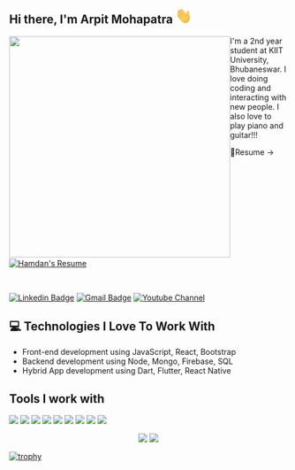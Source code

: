 <h2> Hi there, I'm Arpit Mohapatra <img src="https://raw.githubusercontent.com/ABSphreak/ABSphreak/master/gifs/Hi.gif" width="30px"></h2><img width="400" height="400" align='left' src="https://cdn140.picsart.com/273502327002211.png?type=webp&to=min&r=640">
I'm a 2nd year student at KIIT University, Bhubaneswar. I love doing coding and interacting with new people. I also love to play piano and guitar!!!

<br />

📝Resume -> <a href="https://drive.google.com/drive/folders/1OBEn8o0w-079Cdbs62nF_dSlhwExK-5x?usp=sharing"><img align="center" alt="Hamdan's Resume" width="35px" src="https://img.favpng.com/15/9/18/portable-network-graphics-logo-vector-graphics-graphic-design-png-favpng-5wCajMHRHaUEErhMSqC4HZ6MQ.jpg" /></a>

<br />

[![Linkedin Badge](https://img.shields.io/badge/-arpit-blue?style=flat-square&logo=Linkedin&logoColor=white&link=https://www.linkedin.com/in/arpit-mohapatra-b40aa9120/)](https://www.linkedin.com/in/arpit-mohapatra-b40aa9120/) [![Gmail Badge](https://img.shields.io/badge/-arpit.mohapatra19@gmail.com-c14438?style=flat-square&logo=Gmail&logoColor=white&link=mailto:arpit.mohapatra19@gmail.com)](mailto:arpit.mohapatra19@gmail.com) [![Youtube Channel](https://img.shields.io/badge/-Arpit%20Mohapatra-c14438?style=flat-square&logo=Youtube&link=https://www.youtube.com/channel/UC-HTcLSHfzWM_dch6Di3uWw/)](https://www.youtube.com/channel/UC-HTcLSHfzWM_dch6Di3uWw/)

## :computer: Technologies I Love To Work With
* Front-end development using  JavaScript, React, Bootstrap
* Backend development using Node, Mongo, Firebase, SQL
* Hybrid App development using Dart, Flutter, React Native

## Tools I work with
 <img src = 'https://raw.githubusercontent.com/MarikIshtar007/MarikIshtar007/master/images/git.svg' height='30'/> <img src = 'https://image.flaticon.com/icons/svg/919/919853.svg' width='30'/> <img src = 'https://image.flaticon.com/icons/svg/919/919851.svg' width='30'/> <img src = 'https://github.com/MarikIshtar007/MarikIshtar007/blob/master/images/js.svg' width='30'/> <img src = 'https://raw.githubusercontent.com/MarikIshtar007/MarikIshtar007/master/images/flutter-logo.svg' width='23'/> <img src = 'https://icon-library.com/images/node-js-icon/node-js-icon-8.jpg' width='27'/> <img src = 'https://github.com/MarikIshtar007/MarikIshtar007/blob/master/images/cpp.svg' width='30'/> <img src = 'https://upload.wikimedia.org/wikipedia/commons/thumb/1/17/GraphQL_Logo.svg/1200px-GraphQL_Logo.svg.png' width='30'/> <img src = 'https://d2eip9sf3oo6c2.cloudfront.net/tags/images/000/001/216/thumb/apollo-seeklogo.com_%281%29.png' width='30'/>

<p align=center>
<img src = "https://github-readme-stats.vercel.app/api?username=marpit19&&show_icons=true&title_color=ffffff&icon_color=bb2acf&text_color=daf7dc&bg_color=151515">
<img src = "https://github-readme-stats.vercel.app/api/top-langs/?username=marpit19&hide=css,java,html&theme=tokyonight">
 </p>
 
[![trophy](https://github-profile-trophy.vercel.app/?username=marpit19&theme=onedark)](https://github.com/ryo-ma/github-profile-trophy)
